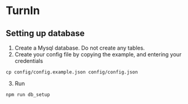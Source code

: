 # TurnIn
## Setting up database
1. Create a Mysql database. Do not create any tables.
2. Create your config file by copying the example, and entering your credentials
````
cp config/config.example.json config/config.json
````
3. Run
````
npm run db_setup
````
